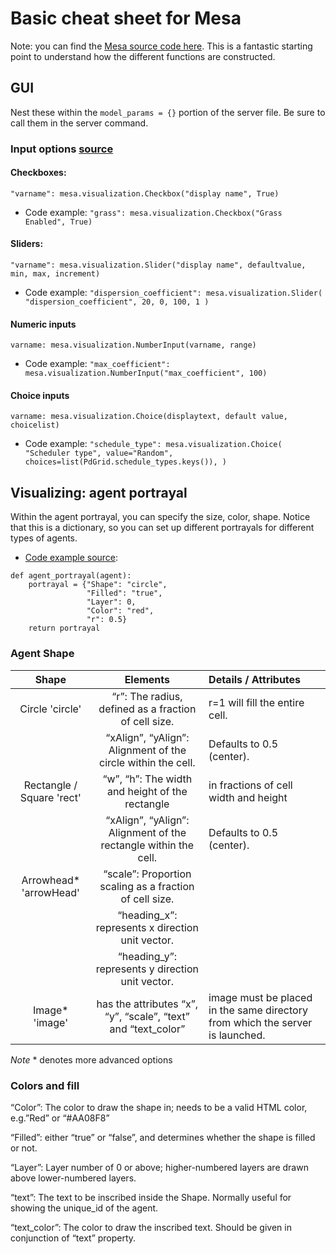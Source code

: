 # Basic cheat sheet for Mesa
Note: you can find the [Mesa source code here](https://mesa.readthedocs.io/en/latest/_modules/index.html). This is a fantastic starting point to understand how the different functions are constructed. 

## GUI
Nest these within the `model_params = {}` portion of the server file. Be sure to call them in the server command. 

### Input options [source](https://github.com/projectmesa/mesa/issues/2085#issuecomment-2016673828)
#### Checkboxes: 
`"varname": mesa.visualization.Checkbox("display name", True)` 
* Code example: `"grass": mesa.visualization.Checkbox("Grass Enabled", True)`

#### Sliders:
`"varname": mesa.visualization.Slider("display name", defaultvalue, min, max, increment)` 
* Code example: `"dispersion_coefficient": mesa.visualization.Slider( "dispersion_coefficient", 20, 0, 100, 1 )`

#### Numeric inputs
`varname: mesa.visualization.NumberInput(varname, range)`
* Code example: `"max_coefficient": mesa.visualization.NumberInput("max_coefficient", 100)`

#### Choice inputs
`varname: mesa.visualization.Choice(displaytext, default value, choicelist)`
* Code example: `"schedule_type": mesa.visualization.Choice(
        "Scheduler type", value="Random", choices=list(PdGrid.schedule_types.keys()), )`

## Visualizing: agent portrayal
Within the agent portrayal, you can specify the size, color, shape. Notice that this is a dictionary, so you can set up different portrayals for different types of agents. 

* [Code example source](https://mesa.readthedocs.io/en/stable/overview.html#): 
```
def agent_portrayal(agent):
    portrayal = {"Shape": "circle",
                 "Filled": "true",
                 "Layer": 0,
                 "Color": "red",
                 "r": 0.5}
    return portrayal
```

### Agent Shape
 
| Shape | Elements | Details / Attributes |
| :----: | :------: | :-----|
| Circle 'circle' | “r”: The radius, defined as a fraction of cell size. | r=1 will fill the entire cell.
| | “xAlign”, “yAlign”: Alignment of the circle within the cell. | Defaults to 0.5 (center).
| Rectangle / Square 'rect' | “w”, “h”: The width and height of the rectangle | in fractions of cell width and height
| |“xAlign”, “yAlign”: Alignment of the rectangle within the cell. | Defaults to 0.5 (center).
| Arrowhead* 'arrowHead'| “scale”: Proportion scaling as a fraction of cell size. 
|           | “heading_x”: represents x direction unit vector. 
|           |    “heading_y”: represents y direction unit vector.
| Image* 'image'| has the attributes “x”, “y”, “scale”, “text” and “text_color” | image must be placed in the same directory from which the server is launched.

*Note* * denotes more advanced options

### Colors and fill
“Color”: The color to draw the shape in; needs to be a valid HTML
color, e.g.”Red” or “#AA08F8”

“Filled”: either “true” or “false”, and determines whether the shape is
filled or not.

“Layer”: Layer number of 0 or above; higher-numbered layers are drawn
above lower-numbered layers.

“text”: The text to be inscribed inside the Shape. Normally useful for
showing the unique_id of the agent.

“text_color”: The color to draw the inscribed text. Should be given in
conjunction of “text” property.

